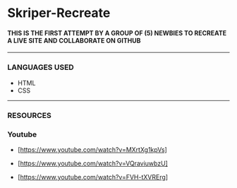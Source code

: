 # Skriper-Recreate
#### THIS IS THE FIRST ATTEMPT BY A GROUP OF (5) NEWBIES TO RECREATE A LIVE SITE AND COLLABORATE ON GITHUB
---
### LANGUAGES USED
* HTML
* CSS
---
### RESOURCES
### Youtube
* [https://www.youtube.com/watch?v=MXrtXg1kpVs]

* [https://www.youtube.com/watch?v=VQraviuwbzU]

* [https://www.youtube.com/watch?v=FVH-tXVRErg]

